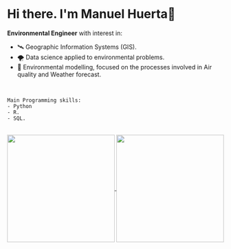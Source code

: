 # Hi there. I'm Manuel Huerta👋

**Environmental Engineer** with interest in:

- 🛰 Geographic Information Systems (GIS).
- 🌪 Data science applied to environmental problems.
- 🌊 Environmental modelling, focused on the processes involved in Air quality and Weather forecast.

<br />

```
Main Programming skills:
- Python
- R.
- SQL.
```

<br />

<!-- ![GitHub stats](https://github-readme-stats.vercel.app/api?username=maniconaji&show_icons=true&theme=gruvbox&count_private=true&layout=normal) ![Top Langs](https://github-readme-stats.vercel.app/api/top-langs/?username=maniconaji&layout=normal&show_icons=true&theme=gruvbox&count_private=true) -->

<a href="https://github.com/anuraghazra/github-readme-stats">
  <img height=250 align="center" src="https://github-readme-stats.vercel.app/api?username=maniconaji&show_icons=true&theme=gruvbox&count_private=true&card_width=320" />
</a>
<a href="https://github.com/anuraghazra/convoychat">
  <img height=250 align="center" src="https://github-readme-stats.vercel.app/api/top-langs/?username=maniconaji&layout=compact&show_icons=true&theme=gruvbox&count_private=true" />
</a>

<!--
**maniconaji/maniconaji** is a ✨ _special_ ✨ repository because its `README.md` (this file) appears on your GitHub profile.

Here are some ideas to get you started:

- 🔭 I’m currently working on ...
- 👯 I’m looking to collaborate on ...
- 🤔 I’m looking for help with ...
- 💬 Ask me about ...
- 📫 How to reach me: ...
- 😄 Pronouns: ...
-
-->
